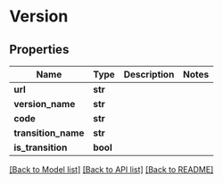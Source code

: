 # Version


## Properties
Name | Type | Description | Notes
------------ | ------------- | ------------- | -------------
**url** | **str** |  | 
**version_name** | **str** |  | 
**code** | **str** |  | 
**transition_name** | **str** |  | 
**is_transition** | **bool** |  | 

[[Back to Model list]](../README.md#documentation-for-models) [[Back to API list]](../README.md#documentation-for-api-endpoints) [[Back to README]](../README.md)


